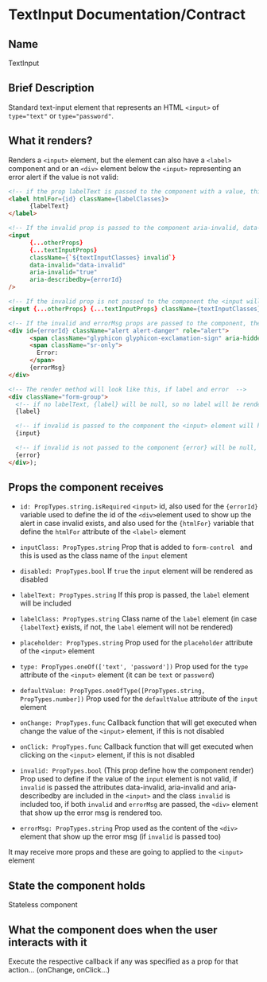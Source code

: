 
# TextInput Documentation/Contract

## Name
TextInput

## Brief Description
Standard text-input element that represents an HTML `<input>` of `type="text"` or `type="password"`.

## What it renders?
Renders a `<input>` element, but the element can also have a `<label>` component and or an `<div>` element below the `<input>` representing an error alert if the value is not valid:

```html
<!-- if the prop labelText is passed to the component with a value, this <label> element will be included -->
<label htmlFor={id} className={labelClasses}>
      {labelText}
</label>

<!-- If the invalid prop is passed to the component aria-invalid, data-invalid and aria-describedby will be included in the <input element> and the component will be rendered like this-->
<input
      {...otherProps}
      {...textInputProps}
      className={`${textInputClasses} invalid`}
      data-invalid="data-invalid"
      aria-invalid="true"
      aria-describedby={errorId}
/>

<!-- If the invalid prop is not passed to the component the <input will be rendered like this>-->
<input {...otherProps} {...textInputProps} className={textInputClasses} />

<!-- If the invalid and errorMsg props are passed to the component, the <div> element showing up an alert will be included -->
<div id={errorId} className="alert alert-danger" role="alert">
      <span className="glyphicon glyphicon-exclamation-sign" aria-hidden="true" />
      <span className="sr-only">
        Error:
      </span>
      {errorMsg}
</div>

<!-- The render method will look like this, if label and error  -->
<div className="form-group">
  <!-- if no labelText, {label} will be null, so no label will be rendered -->
  {label}

  <!-- if invalid is passed to the component the <input> element will have the attributes data-invalid, aria-invalid and aria-describedby -->
  {input}

  <!-- if invalid is not passed to the component {error} will be null, so no error msg will be rendered -->
  {error}
</div>);
```

## Props the component receives

- `id: PropTypes.string.isRequired`  `<input>` id, also used for the `{errorId}` variable used to define the id of the `<div>`element used to show up the alert in case invalid exists, and also used for the `{htmlFor}` variable that define the `htmlFor` attribute of the `<label>` element

- `inputClass: PropTypes.string`  Prop that is added to `form-control ` and this is used as the class name of the `input` element

- `disabled: PropTypes.bool`  If `true` the `input` element will be rendered as disabled

- `labelText: PropTypes.string`  If this prop is passed, the `label` element will be included

- `labelClass: PropTypes.string`  Class name of the `label` element (in case `{labelText}` exists, if not, the `label` element will not be rendered)

- `placeholder: PropTypes.string`  Prop used for the `placeholder` attribute of the `<input>` element

- `type: PropTypes.oneOf(['text', 'password'])`  Prop used for the `type` attribute of the `<input>` element (it can be `text` or `password`)

- `defaultValue: PropTypes.oneOfType([PropTypes.string, PropTypes.number])`  Prop used for the `defaultValue` attribute of the `input` element

- `onChange: PropTypes.func`  Callback function that will get executed when change the value of the `<input>` element, if this is not disabled

- `onClick: PropTypes.func`  Callback function that will get executed when clicking on the `<input>` element, if this is not disabled

- `invalid: PropTypes.bool` (This prop define how the component render) Prop used to define if the value of the `input` element is not valid, if `invalid` is passed the attributes data-invalid, aria-invalid and aria-describedby are included in the `<input>` and the class `invalid` is included too, if both `invalid` and `errorMsg` are passed, the `<div>` element that show up the error msg is rendered too.

- `errorMsg: PropTypes.string`  Prop used as the content of the `<div>` element that show up the error msg (if `invalid` is passed too)

It may receive more props and these are going to applied to the `<input>` element

## State the component holds
Stateless component

## What the component does when the user interacts with it
Execute the respective callback if any was specified as a prop for that action... (onChange, onClick...)
